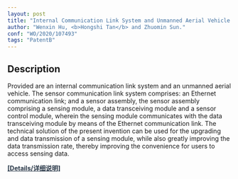 ```yaml
---
layout: post
title: "Internal Communication Link System and Unmanned Aerial Vehicle."
author: "Wenxin Hu, <b>Hongshi Tan</b> and Zhuomin Sun."
conf: "WO/2020/107493"
tags: "PatentB"
---
```


<h2 class="tags-item-label">Description</h2>

Provided are an internal communication link system and an unmanned aerial vehicle. The sensor communication link system comprises: an Ethernet communication link; and a sensor assembly, the sensor assembly comprising a sensing module, a data transceiving module and a sensor control module, wherein the sensing module communicates with the data transceiving module by means of the Ethernet communication link. The technical solution of the present invention can be used for the upgrading and data transmission of a sensing module, while also greatly improving the data transmission rate, thereby improving the convenience for users to access sensing data.



<a href="https://patentscope.wipo.int/search/zh/detail.jsf?docId=WO2020107493" style="color:#283747;"><b>[Details/详细说明]</b></a>

